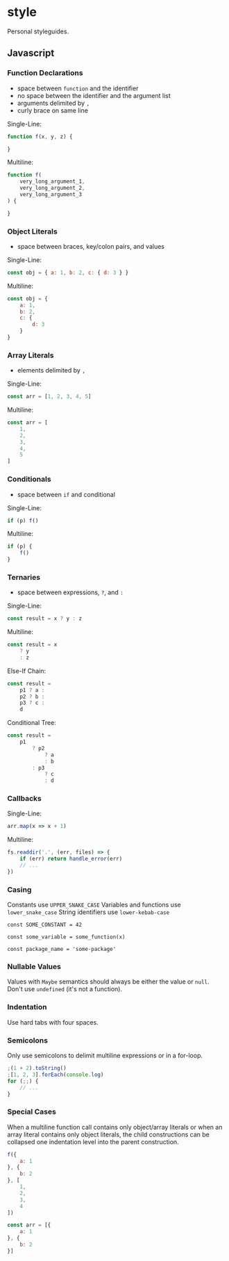 # style
Personal styleguides.

## Javascript

### Function Declarations

- space between `function` and the identifier
- no space between the identifier and the argument list
- arguments delimited by `, `
- curly brace on same line

Single-Line:

```js
function f(x, y, z) {

}
```

Multiline:
```js
function f(
	very_long_argument_1,
	very_long_argument_2,
	very_long_argument_3
) {

}
```

### Object Literals

- space between braces, key/colon pairs, and values

Single-Line:

```js
const obj = { a: 1, b: 2, c: { d: 3 } }
```

Multiline:

```js
const obj = {
	a: 1,
	b: 2,
	c: {
		d: 3
	}
}
```

### Array Literals

- elements delimited by `, `

Single-Line:

```js
const arr = [1, 2, 3, 4, 5]
```

Multiline:

```js
const arr = [
	1,
	2,
	3,
	4,
	5
]
```

### Conditionals

- space between `if` and conditional

Single-Line:

```js
if (p) f()
```

Multiline:

```js
if (p) {
	f()
}
```

### Ternaries

- space between expressions, `?`, and `:`

Single-Line:

```js
const result = x ? y : z
```

Multiline:

```js
const result = x
	? y
	: z
```

Else-If Chain:

```js
const result =
	p1 ? a :
	p2 ? b :
	p3 ? c :
	d
```

Conditional Tree:

```js
const result =
	p1
		? p2
			? a
			: b
		: p3
			? c
			: d
```

### Callbacks

Single-Line:

```js
arr.map(x => x + 1)
```

Multiline:

```js
fs.readdir('.', (err, files) => {
	if (err) return handle_error(err)
	// ...
})
```

### Casing

Constants use `UPPER_SNAKE_CASE`
Variables and functions use `lower_snake_case`
String identifiers use `lower-kebab-case`

```
const SOME_CONSTANT = 42

const some_variable = some_function(x)

const package_name = 'some-package'
```

### Nullable Values

Values with `Maybe` semantics should always be either the value or `null`. Don't use `undefined` (it's not a function).

### Indentation

Use hard tabs with four spaces.

### Semicolons

Only use semicolons to delimit multiline expressions or in a for-loop.

```js
;(1 + 2).toString()
;[1, 2, 3].forEach(console.log)
for (;;) {
	// ...
}
```

### Special Cases

When a multiline function call contains only object/array literals or when an array literal contains only object literals, the child constructions can be collapsed one indentation level into the parent construction.

```js
f({
	a: 1
}, {
	b: 2
}, [
	1,
	2,
	3,
	4
])

const arr = [{
	a: 1
}, {
	b: 2
}]
```
